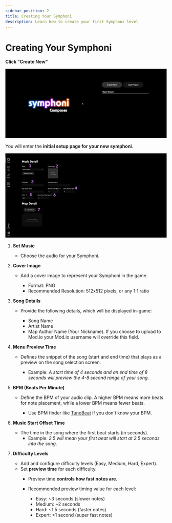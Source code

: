 ```yaml
---
sidebar_position: 2
title: Creating Your Symphoni
description: Learn how to create your first Symphoni level
---
```


# Creating Your Symphoni

**Click "Create New"**

![Create New](/img/createnew.gif)

You will enter the **initial setup page for your new symphoni**.

![Create Page Guide](/img/createpageguide.png)

1. **Set Music**
   - Choose the audio for your Symphoni.

2. **Cover Image**
   - Add a cover image to represent your Symphoni in the game.
   
     - Format: PNG
     - Recommended Resolution: 512x512 pixels, or any 1:1 ratio

3. **Song Details**
   - Provide the following details, which will be displayed in-game:

     - Song Name
     - Artist Name
     - Map Author Name (Your Nickname). If you choose to upload to Mod.io your Mod.io username will override this field.

4. **Menu Preview Time**
   - Defines the snippet of the song (start and end time) that plays as a preview on the song selection screen.

     - Example: *A start time of 4 seconds and an end time of 8 seconds will preview the 4-8 second range of your song.*

5. **BPM (Beats Per Minute)**
   - Define the BPM of your audio clip. A higher BPM means more beats for note placement, while a lower BPM means fewer beats.

     - Use BPM finder like [TuneBeat](https://tunebat.com/Analyzer) if you don't know your BPM.

6. **Music Start Offset Time**
   - The time in the song where the first beat starts (in seconds).
     - Example: *2.5 will mean your first beat will start at 2.5 seconds into the song.*

7. **Difficulty Levels**
   - Add and configure difficulty levels (Easy, Medium, Hard, Expert).
   - Set **preview time** for each difficulty.
     - Preview time **controls how fast notes are.**
     - Recommended preview timing value for each level:

       - Easy: ~3 seconds (slower notes)
       - Medium: ~2 seconds 
       - Hard: ~1.5 seconds (faster notes)
       - Expert: &lt;1 second (super fast notes)

[//]: # (   - *Perfect Trigger Duration for arcs*: 0.1x of the preview time.)

[//]: # (   - *Preview Duration for bubbles*: 0.5x of the preview time)

[//]: # (   - Example: With a preview time of 2 seconds,)

[//]: # ()
[//]: # (        - An arc will spawn at `[timestamp - 2s]`, and takes 2s to preview. Its perfect trigger duration range will be `[timestamp - 0.2s, timestamp + 0.2s]`. )

[//]: # (        - A bubble will spawn at `[timestamp - 1s]`, and takes 1s to preview. Its input detecting range will be `[timestamp, timestamp + bubble's duration]`.)


[//]: # (## Next Steps)

[//]: # ()
[//]: # ([//]: # &#40;- [Learn about Composer Interface]&#40;/docs/getting-started/map-interface&#41;&#41;)
[//]: # (- [Explore Map Creation]&#40;/docs/map/map-interface&#41;)

[//]: # (- [Explore Visual Creation]&#40;/docs/visual/visualstart&#41;)